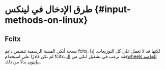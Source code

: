 # طرق الإدخال في لينكس {#input-methods-on-linux}

## Fcitx

نسخة أنكي المبنية الرسمية تتضمن دعم fcitx، لكنها قد لا تعمل على كل التوزيعات.
إذا لم تكن قادرًا على استخدام fcitx، فقد ترغب في تشغيل أنكي من
[الـwheels الخاصة ببايثون](https://betas.ankiweb.net/#via-pypipip) بدلًا من ذلك.
